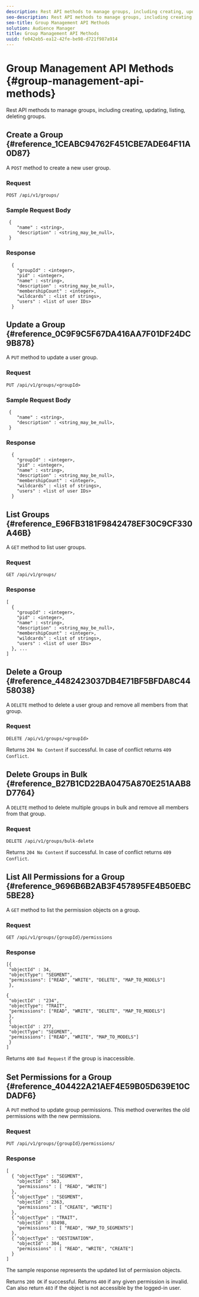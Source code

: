 ```yaml
---
description: Rest API methods to manage groups, including creating, updating, listing, deleting groups.
seo-description: Rest API methods to manage groups, including creating, updating, listing, deleting groups.
seo-title: Group Management API Methods
solution: Audience Manager
title: Group Management API Methods
uuid: fe042eb5-ea12-42fe-be98-d721f987a914
---
```


# Group Management API Methods {#group-management-api-methods}

Rest API methods to manage groups, including creating, updating, listing, deleting groups.

<!--
c_rest_api_user_man_group.xml
-->

## Create a Group {#reference_1CEABC94762F451CBE7ADE64F11A0D87}

A `POST` method to create a new user group.

<!-- 
r_rest_api_group_create.xml
-->

### Request

`POST /api/v1/groups/`

### Sample Request Body

```
 {
    "name" : <string>,
    "description" : <string_may_be_null>,
 }
```

### Response

```
  {
    "groupId" : <integer>,
    "pid" : <integer>,
    "name" : <string>,
    "description" : <string_may_be_null>,
    "membershipCount" : <integer>,
    "wildcards" : <list of strings>,
    "users" : <list of user IDs>
  }
```

## Update a Group {#reference_0C9F9C5F67DA416AA7F01DF24DC9B878}

A `PUT` method to update a user group.

<!--
r_rest_api_group_update.xml
-->

### Request

`PUT /api/v1/groups/<groupId>`

### Sample Request Body

```
 {
    "name" : <string>,
    "description" : <string_may_be_null>,
 }
```

### Response

```
  {
    "groupId" : <integer>,
    "pid" : <integer>,
    "name" : <string>,
    "description" : <string_may_be_null>,
    "membershipCount" : <integer>,
    "wildcards" : <list of strings>,
    "users" : <list of user IDs>
  }
```

## List Groups {#reference_E96FB3181F9842478EF30C9CF330A46B}

A `GET` method to list user groups.

<!--
r_rest_api_group_list.xml
-->

### Request

`GET /api/v1/groups/`

### Response

```
[
  { 
    "groupId" : <integer>,
    "pid" : <integer>,
    "name" : <string>,
    "description" : <string_may_be_null>,
    "membershipCount" : <integer>,
    "wildcards" : <list of strings>,
    "users" : <list of user IDs>
  }, ...
]
```

## Delete a Group {#reference_4482423037DB4E71BF5BFDA8C4458038}

A `DELETE` method to delete a user group and remove all members from that group.

<!--
r_rest_api_group_delete.xml
-->

### Request

`DELETE /api/v1/groups/<groupId>`

Returns `204 No Content` if successful. In case of conflict returns `409 Conflict`. 

## Delete Groups in Bulk {#reference_B27B1CD22BA0475A870E251AAB8D7764}

A `DELETE` method to delete multiple groups in bulk and remove all members from that group.

<!--
r_rest_api_group_delete_bulk.xml
-->

### Request

`DELETE /api/v1/groups/bulk-delete`

Returns `204 No Content` if successful. In case of conflict returns `409 Conflict`.

## List All Permissions for a Group {#reference_9696B6B2AB3F457895FE4B50EBC5BE28}

A `GET` method to list the permission objects on a group.

<!--
r_rest_api_perm_list_group.xml
-->

### Request

`GET /api/v1/groups/{groupId}/permissions`

### Response

```
[{
 "objectId" : 34,
 "objectType": "SEGMENT",
 "permissions": ["READ", "WRITE", "DELETE", "MAP_TO_MODELS"]
 },

{
 "objectId" : "234",
 "objectType": "TRAIT",
 "permissions": ["READ", "WRITE", "DELETE", "MAP_TO_MODELS"]
 },
 {
 "objectId" : 277,
 "objectType": "SEGMENT",
 "permissions": ["READ", "WRITE", "MAP_TO_MODELS"]
 }
]
```

Returns `400 Bad Request` if the group is inaccessible. 

## Set Permissions for a Group {#reference_404422A21AEF4E59B05D639E10CDADF6}

A `PUT` method to update group permissions. This method overwrites the old permissions with the new permissions.

<!--
r_rest_api_perm_set.xml
-->

### Request

`PUT /api/v1/groups/{groupId}/permissions/`

### Response

```
[ 
  { "objectType" : "SEGMENT",
    "objectId" : 563,
    "permissions" : [ "READ", "WRITE"]
  },
  { "objectType" : "SEGMENT",
    "objectId" : 2363,
    "permissions" : [ "CREATE", "WRITE"]
  },
  { "objectType" : "TRAIT",
    "objectId" : 83498,
    "permissions" : [ "READ", "MAP_TO_SEGMENTS"]
  },
  { "objectType" : "DESTINATION",
    "objectId" : 304,
    "permissions" : [ "READ", "WRITE", "CREATE"]
  }
]
```

The sample response represents the updated list of permission objects.

Returns `200 OK` if successful. Returns `400` if any given permission is invalid. Can also return `403` if the object is not accessible by the logged-in user.